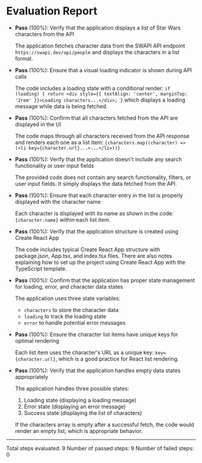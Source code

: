 # Evaluation Report

- **Pass** (100%): Verify that the application displays a list of Star Wars characters from the API
  
  The application fetches character data from the SWAPI API endpoint `https://swapi.dev/api/people` and displays the characters in a list format.

- **Pass** (100%): Ensure that a visual loading indicator is shown during API calls
  
  The code includes a loading state with a conditional render: `if (loading) { return <div style={{ textAlign: 'center', marginTop: '2rem' }}>Loading characters...</div>; }` which displays a loading message while data is being fetched.

- **Pass** (100%): Confirm that all characters fetched from the API are displayed in the UI
  
  The code maps through all characters received from the API response and renders each one as a list item: `{characters.map((character) => (<li key={character.url}...>...</li>))}`

- **Pass** (100%): Verify that the application doesn't include any search functionality or user input fields
  
  The provided code does not contain any search functionality, filters, or user input fields. It simply displays the data fetched from the API.

- **Pass** (100%): Ensure that each character entry in the list is properly displayed with the character name
  
  Each character is displayed with its name as shown in the code: `{character.name}` within each list item.

- **Pass** (100%): Verify that the application structure is created using Create React App
  
  The code includes typical Create React App structure with package.json, App.tsx, and index.tsx files. There are also notes explaining how to set up the project using Create React App with the TypeScript template.

- **Pass** (100%): Confirm that the application has proper state management for loading, error, and character data states
  
  The application uses three state variables:
  - `characters` to store the character data
  - `loading` to track the loading state
  - `error` to handle potential error messages

- **Pass** (100%): Ensure the character list items have unique keys for optimal rendering
  
  Each list item uses the character's URL as a unique key: `key={character.url}`, which is a good practice for React list rendering.

- **Pass** (100%): Verify that the application handles empty data states appropriately
  
  The application handles three possible states:
  1. Loading state (displaying a loading message)
  2. Error state (displaying an error message)
  3. Success state (displaying the list of characters)
  
  If the characters array is empty after a successful fetch, the code would render an empty list, which is appropriate behavior.

---

Total steps evaluated: 9
Number of passed steps: 9
Number of failed steps: 0